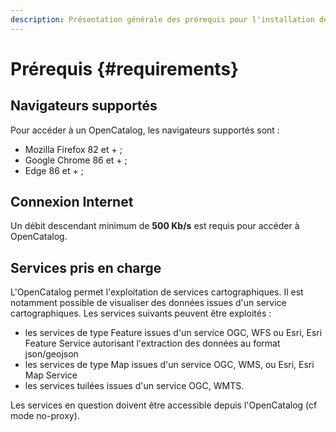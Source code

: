 ```yaml
---
description: Présentation générale des prérequis pour l'installation de l'OpenCatalog
---
```


# Prérequis {#requirements}
## Navigateurs supportés

Pour accéder à un OpenCatalog, les navigateurs supportés sont :

* Mozilla Firefox 82 et + ;
* Google Chrome 86 et + ;
* Edge 86 et + ;

## Connexion Internet

Un débit descendant minimum de **500 Kb/s** est requis pour accéder à OpenCatalog.

## Services pris en charge
L'OpenCatalog permet l'exploitation de services cartographiques. Il est notamment possible de visualiser des données issues d'un service cartographiques. Les services suivants peuvent être exploités :

* les services de type Feature issues d'un service OGC, WFS ou Esri, Esri Feature Service autorisant l'extraction des données au format json/geojson
* les services de type Map issues d'un service OGC, WMS, ou Esri, Esri Map Service
* les services tuilées issues d'un service OGC, WMTS.

Les services en question doivent être accessible depuis l'OpenCatalog (cf mode no-proxy).
